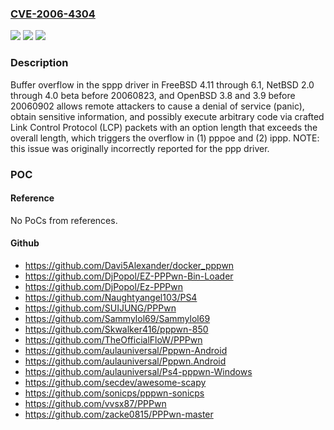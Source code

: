 ### [CVE-2006-4304](https://cve.mitre.org/cgi-bin/cvename.cgi?name=CVE-2006-4304)
![](https://img.shields.io/static/v1?label=Product&message=n%2Fa&color=blue)
![](https://img.shields.io/static/v1?label=Version&message=n%2Fa&color=blue)
![](https://img.shields.io/static/v1?label=Vulnerability&message=n%2Fa&color=brighgreen)

### Description

Buffer overflow in the sppp driver in FreeBSD 4.11 through 6.1, NetBSD 2.0 through 4.0 beta before 20060823, and OpenBSD 3.8 and 3.9 before 20060902 allows remote attackers to cause a denial of service (panic), obtain sensitive information, and possibly execute arbitrary code via crafted Link Control Protocol (LCP) packets with an option length that exceeds the overall length, which triggers the overflow in (1) pppoe and (2) ippp.  NOTE: this issue was originally incorrectly reported for the ppp driver.

### POC

#### Reference
No PoCs from references.

#### Github
- https://github.com/Davi5Alexander/docker_pppwn
- https://github.com/DjPopol/EZ-PPPwn-Bin-Loader
- https://github.com/DjPopol/Ez-PPPwn
- https://github.com/Naughtyangel103/PS4
- https://github.com/SUIJUNG/PPPwn
- https://github.com/Sammylol69/Sammylol69
- https://github.com/Skwalker416/pppwn-850
- https://github.com/TheOfficialFloW/PPPwn
- https://github.com/aulauniversal/Pppwn-Android
- https://github.com/aulauniversal/Pppwn.Android
- https://github.com/aulauniversal/Ps4-pppwn-Windows
- https://github.com/secdev/awesome-scapy
- https://github.com/sonicps/pppwn-sonicps
- https://github.com/vvsx87/PPPwn
- https://github.com/zacke0815/PPPwn-master

